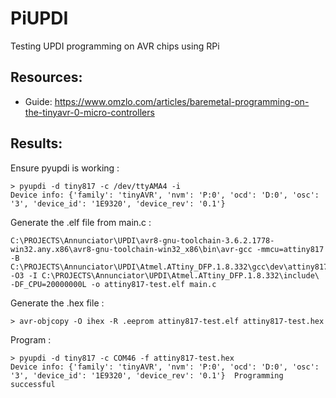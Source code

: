 # PiUPDI
Testing UPDI programming on AVR chips using RPi

## Resources:
* Guide: https://www.omzlo.com/articles/baremetal-programming-on-the-tinyavr-0-micro-controllers

## Results:

Ensure pyupdi is working : 
```
> pyupdi -d tiny817 -c /dev/ttyAMA4 -i
Device info: {'family': 'tinyAVR', 'nvm': 'P:0', 'ocd': 'D:0', 'osc': '3', 'device_id': '1E9320', 'device_rev': '0.1'}
```

Generate the .elf file from main.c :
```
C:\PROJECTS\Annunciator\UPDI\avr8-gnu-toolchain-3.6.2.1778-win32.any.x86\avr8-gnu-toolchain-win32_x86\bin\avr-gcc -mmcu=attiny817 -B C:\PROJECTS\Annunciator\UPDI\Atmel.ATtiny_DFP.1.8.332\gcc\dev\attiny817\ -O3 -I C:\PROJECTS\Annunciator\UPDI\Atmel.ATtiny_DFP.1.8.332\include\ -DF_CPU=20000000L -o attiny817-test.elf main.c
```

Generate the .hex file : 
```
> avr-objcopy -O ihex -R .eeprom attiny817-test.elf attiny817-test.hex
```

Program :
```
> pyupdi -d tiny817 -c COM46 -f attiny817-test.hex                            
Device info: {'family': 'tinyAVR', 'nvm': 'P:0', 'ocd': 'D:0', 'osc': '3', 'device_id': '1E9320', 'device_rev': '0.1'}  Programming successful                      
```
